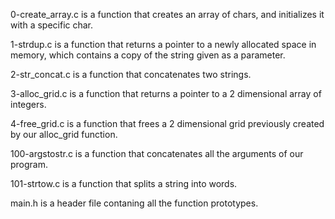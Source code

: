0-create_array.c is a function that creates an array of chars, and initializes it with a specific char.

1-strdup.c is a function that returns a pointer to a newly allocated space in memory, which contains a copy of the string given as a parameter.

2-str_concat.c is a function that concatenates two strings.

3-alloc_grid.c is a function that returns a pointer to a 2 dimensional array of integers.

4-free_grid.c is a function that frees a 2 dimensional grid previously created by our alloc_grid function.

100-argstostr.c is a function that concatenates all the arguments of our program.

101-strtow.c is a function that splits a string into words.

main.h is a header file contaning all the function prototypes.
